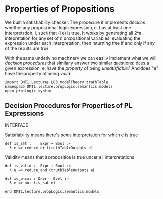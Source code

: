 # Properties of Propositions

We built a satisfiability checker. The procedure it implements
*decides* whether any propositional logic expression, e, has at
least one interpretation, i, such that (i e) is true. It works
by generating all 2^n intepretation for any set of n propositional
variables, evaluating the expression under each interpretation,
then returning true if and only if any of the results are true.

With the same underlying machinery we can easily implement what
we will *decision procedures* that similarly answer two similar
questions: does a given expression, e, have the *property* of
being *unsatisfiable?* And does "e" have the property of being
*valid*.

```lean
import DMT1.Lectures.L03_modelTheory.truthTable
namespace DMT1.lecture.propLogic.semantics.models
open propLogic.syntax
```

## Decision Procedures for Properties of PL Expressions

INTERFACE

Satisfiability means there's *some* interpretation for which e is true
```lean
def is_sat :    Expr → Bool :=
  λ e => reduce_or (truthTableOutputs e)
```

Validity means that a proposition is true under all interpretations
```lean
def is_valid :  Expr → Bool :=
  λ e => reduce_and (truthTableOutputs e)

def is_unsat : Expr → Bool :=
  λ e => not (is_sat e)

end DMT1.lecture.propLogic.semantics.models
```
